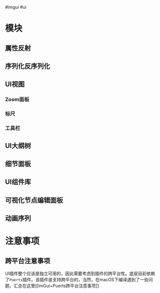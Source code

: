 #imgui #ui 

# 模块

## 属性反射

## 序列化反序列化

## UI视图
### Zoom面板

### 标尺

### 工具栏

## UI大纲树

## 细节面板

## UI组件库

## 可视化节点编辑面板

## 动画序列



# 注意事项

## 跨平台注意事项

UI插件整个应该是独立可用的，因此需要考虑到插件的跨平台性。底层目前依赖了`Puerts`插件。该插件是支持跨平台的，当然，在macOS下编译遇到了一些问题，汇总在这里[[ImGui+Puerts跨平台注意事项]]